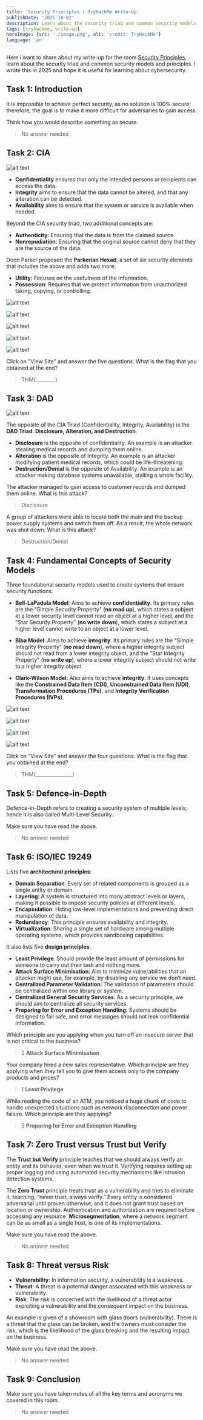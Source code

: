 ```yaml
---
title: 'Security Principles | TryHackMe Write-Up'
publishDate: '2025-10-02'
description: Learn about the security triad and common security models and principles.
tags: [tryhackme, write-up]
heroImage: {src: './image.png', alt: 'credit: TryHackMe'}
language: 'en'
---
```

Here i want to share about my write-up for the room [Security Principles](https://tryhackme.com/room/flarevmarsenaloftools), learn about the security triad and common security models and principles. I wrote this in 2025 and hope it is useful for learning about cybersecurity.

## Task 1: Introduction

It is impossible to achieve perfect security, as no solution is 100% secure; therefore, the goal is to make it more difficult for adversaries to gain access.

Think how you would describe something as secure.
>No answer needed

## Task 2: CIA

![alt text](image-6.png)

* **Confidentiality** ensures that only the intended persons or recipients can access the data.
* **Integrity** aims to ensure that the data cannot be altered, and that any alteration can be detected.
* **Availability** aims to ensure that the system or service is available when needed.

Beyond the CIA security triad, two additional concepts are:

* **Authenticity**: Ensuring that the data is from the claimed source.
* **Nonrepudiation**: Ensuring that the original source cannot deny that they are the source of the data.

Donn Parker proposed the **Parkerian Hexad**, a set of six security elements that includes the above and adds two more:

* **Utility**: Focuses on the usefulness of the information.
* **Possession**: Requires that we protect information from unauthorized taking, copying, or controlling.

![alt text](image-1.png)

![alt text](image-2.png)

![alt text](image-3.png)

![alt text](image-4.png)

![alt text](image-5.png)

Click on "View Site" and answer the five questions. What is the flag that you obtained at the end?
>THM{________}

## Task 3: DAD

![alt text](image-7.png)

The opposite of the CIA Triad (Confidentiality, Integrity, Availability) is the **DAD Triad**: **Disclosure, Alteration, and Destruction**.

* **Disclosure** is the opposite of confidentiality. An example is an attacker stealing medical records and dumping them online.
* **Alteration** is the opposite of Integrity. An example is an attacker modifying patient medical records, which could be life-threatening.
* **Destruction/Denial** is the opposite of Availability. An example is an attacker making database systems unavailable, stalling a whole facility.

The attacker managed to gain access to customer records and dumped them online. What is this attack?
>Disclosure

A group of attackers were able to locate both the main and the backup power supply systems and switch them off. As a result, the whole network was shut down. What is this attack?
>Destruction/Denial

## Task 4: Fundamental Concepts of Security Models

Three foundational security models used to create systems that ensure security functions.

* **Bell-LaPadula Model**: Aims to achieve **confidentiality**. Its primary rules are the "Simple Security Property" (**no read up**), which states a subject at a lower security level cannot read an object at a higher level, and the "Star Security Property" (**no write down**), which states a subject at a higher level cannot write to an object at a lower level.

* **Biba Model**: Aims to achieve **integrity**. Its primary rules are the "Simple Integrity Property" (**no read down**), where a higher integrity subject should not read from a lower integrity object, and the "Star Integrity Property" (**no write up**), where a lower integrity subject should not write to a higher integrity object.

* **Clark-Wilson Model**: Also aims to achieve **integrity**. It uses concepts like the **Constrained Data Item (CDI)**, **Unconstrained Data Item (UDI)**, **Transformation Procedures (TPs)**, and **Integrity Verification Procedures (IVPs)**.

![alt text](image-8.png)

![alt text](image-9.png)

![alt text](image-10.png)

![alt text](image-11.png)

Click on "View Site" and answer the four questions. What is the flag that you obtained at the end?
>THM{_______________}

## Task 5: Defence-in-Depth

Defence-in-Depth refers to creating a security system of multiple levels; hence it is also called Multi-Level Security.

Make sure you have read the above.
>No answer needed

## Task 6: ISO/IEC 19249

Lists five **architectural principles**:

* **Domain Separation**: Every set of related components is grouped as a single entity or domain.
* **Layering**: A system is structured into many abstract levels or layers, making it possible to impose security policies at different levels.
* **Encapsulation**: Hiding low-level implementations and preventing direct manipulation of data.
* **Redundancy**: This principle ensures availability and integrity.
* **Virtualization**: Sharing a single set of hardware among multiple operating systems, which provides sandboxing capabilities.

It also lists five **design principles**:

* **Least Privilege**: Should provide the least amount of permissions for someone to carry out their task and nothing more.
* **Attack Surface Minimisation**: Aim to minimize vulnerabilities that an attacker might use, for example, by disabling any service we don’t need.
* **Centralized Parameter Validation**: The validation of parameters should be centralized within one library or system.
* **Centralized General Security Services**: As a security principle, we should aim to centralize all security services.
* **Preparing for Error and Exception Handling**: Systems should be designed to fail safe, and error messages should not leak confidential information.

Which principle are you applying when you turn off an insecure server that is not critical to the business?
>2 **Attack Surface Minimisation**

Your company hired a new sales representative. Which principle are they applying when they tell you to give them access only to the company products and prices?
>1 **Least Privilege**

While reading the code of an ATM, you noticed a huge chunk of code to handle unexpected situations such as network disconnection and power failure. Which principle are they applying?
>5 **Preparing for Error and Exception Handling**

## Task 7: Zero Trust versus Trust but Verify

The **Trust but Verify** principle teaches that we should always verify an entity and its behavior, even when we trust it. Verifying requires setting up proper logging and using automated security mechanisms like intrusion detection systems.

The **Zero Trust** principle treats trust as a vulnerability and tries to eliminate it, teaching, “never trust, always verify.” Every entity is considered adversarial until proven otherwise, and it does not grant trust based on location or ownership. Authentication and authorization are required before accessing any resource. **Microsegmentation**, where a network segment can be as small as a single host, is one of its implementations.

Make sure you have read the above.
>No answer needed

## Task 8: Threat versus Risk

* **Vulnerability**: In information security, a vulnerability is a weakness.
* **Threat**: A threat is a potential danger associated with this weakness or vulnerability.
* **Risk**: The risk is concerned with the likelihood of a threat actor exploiting a vulnerability and the consequent impact on the business.

An example is given of a showroom with glass doors (vulnerability). There is a threat that the glass can be broken, and the owners must consider the risk, which is the likelihood of the glass breaking and the resulting impact on the business.

Make sure you have read the above.
>No answer needed

## Task 9: Conclusion

Make sure you have taken notes of all the key terms and acronyms we covered in this room.
>No answer needed
